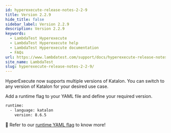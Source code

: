 ```yaml
---
id: hyperexecute-release-notes-2-2-9
title: Version 2.2.9
hide_title: false
sidebar_label: Version 2.2.9
description: Version 2.2.9
keywords:
  - LambdaTest Hyperexecute
  - LambdaTest Hyperexecute help
  - LambdaTest Hyperexecute documentation
  - FAQs
url: https://www.lambdatest.com/support/docs/hyperexecute-release-notes-2-2-9/
site_name: LambdaTest
slug: hyperexecute-release-notes-2-2-9/
---
```


<script type="application/ld+json"
      dangerouslySetInnerHTML={{ __html: JSON.stringify({
       "@context": "https://schema.org",
        "@type": "BreadcrumbList",
        "itemListElement": [{
          "@type": "ListItem",
          "position": 1,
          "name": "Home",
          "item": "https://www.lambdatest.com"
        },{
          "@type": "ListItem",
          "position": 2,
          "name": "Support",
          "item": "https://www.lambdatest.com/support/docs/"
        },{
          "@type": "ListItem",
          "position": 3,
          "name": "Version",
          "item": "https://www.lambdatest.com/support/docs/hyperexecute-release-notes-2-2-9/"
        }]
      })
    }}
></script>

HyperExecute now supports multiple versions of Katalon. You can switch to any version of Katalon for your desired use case.

Add a runtime flag to your YAML file and define your required version. 

```bash
runtime:
  - language: katalon
    version: 8.6.5
```

📕 Refer to our [runtime YAML flag](/support/docs/deep-dive-into-hyperexecute-yaml/#runtime/) to know more!